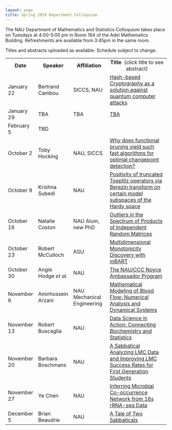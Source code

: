 ```yaml
---
layout: page
title: Spring 2019 Department Colloquium
---
```


The NAU Department of Mathematics and Statistics Colloquium takes place on Tuesdays at 4:00-5:00 pm in Room 164 of the Adel Mathematics Building. Refreshments are available from 3:45pm in the same room.

Titles and abstracts uploaded as available.  Schedule subject to change.

<table width="100%" align="center">
<tbody>
<tr>
<td width="15%">
<center>
  <b>Date</b>
</center></td>

<td width="20%">
<center>
  <b>Speaker</b>
</center></td>

<td>
<center>
  <b>Affiliation</b>
</center></td>

<td>
<center>
  <b>Title&nbsp;</b> (click title to see abstract)
</center></td>
</tr>

<tr>
<td>January 22</td>
<td>Bertrand Cambou</td>
<td>SICCS, NAU</td>
<td><a href="{{ site.baseurl }}/colloquium_files/ColloquiumFlyer_190122.pdf">Hash-based Cryptography as a solution against quantum computer attacks</a></td>
</tr>

<tr>
<td>January 29</td>
<td>TBA</td>
<td>TBA</td>
<td><a href="{{ site.baseurl }}/colloquium_files/ColloquiumFlyer_190129.pdf">TBA</a></td>
</tr>

<tr>
  <td>February 5</td>
<td>TBD</td>
<td></td>
<td><a href="{{ site.baseurl }}/colloquium_files/ColloquiumFlyer_190205.pdf"></a></td>
</tr>

<tr>
<td>October 2</td>
<td>Toby Hocking</td>
<td>NAU, SICCS</td>
<td><a href="{{ site.baseurl }}/colloquium_files/ColloquiumFlyer_181002.pdf">Why does functional pruning yield such fast algorithms for optimal changepoint detection?</a></td>
</tr>

<tr>
<td>October 9</td>
<td>Krishna Subedi</td>
<td>NAU</td>
<td><a href="{{ site.baseurl }}/colloquium_files/ColloquiumFlyer_181009.pdf">Positivity of truncated Toeplitz operators via Berezin transform on certain model subspaces of the Hardy space</a></td>
</tr>

<tr>
<td>October 16</td>
<td>Natalie Coston</td>
<td>NAU Alum, new PhD</td>
<td><a href="{{ site.baseurl }}/colloquium_files/ColloquiumFlyer_181016.pdf">
Outliers in the Spectrum of Products of Independent Random Matrices
</a></td>
</tr>

<tr>
<td>October 23</td>
<td>Robert McCulloch</td>
<td>ASU</td>
<td><a href="{{ site.baseurl }}/colloquium_files/ColloquiumFlyer_181023.pdf">
  Multidimensional Monotonicity Discovery with mBART</a></td>
</tr>

<tr>
<td>October 30</td>
  <td>Angie Hodge <i>et al.</i></td>
<td>NAU</td>
<td><a href="{{ site.baseurl }}/colloquium_files/ColloquiumFlyer_181030.pdf">The NAU/CCC Noyce Ambassador Program</a></td>
</tr>

<tr>
<td>November 6</td>
<td>Amirhossein Arzani</td>
<td>NAU Mechanical Engineering</td>
<td><a href="{{ site.baseurl }}/colloquium_files/ColloquiumFlyer_181106.pdf">
Mathematical Modeling of Blood Flow:
Numerical Analysis and Dynamical Systems</a></td>
</tr>

<tr>
<td>November 13</td>
<td>Robert Buscaglia</td>
<td>NAU</td>
<td><a href="{{ site.baseurl }}/colloquium_files/ColloquiumFlyer_181113.pdf">Data Science in Action: Connecting Biochemistry and Statistics</a></td>
</tr>

<tr>
<td>November 20</td>
<td>Barbara Boschmans</td>
<td>NAU</td>
<td><a href="{{ site.baseurl }}/colloquium_files/ColloquiumFlyer_181120.pdf">A Sabbatical Analyzing LMC Data and Improving LMC Success Rates for First Generation Students</a></td>
</tr>

<tr>
<td>November 27</td>
<td>Ye Chen</td>
<td>NAU</td>
<td><a href="{{ site.baseurl }}/colloquium_files/ColloquiumFlyer_181127.pdf">Inferring Microbial Co-occurrence Network
  from 16s rRNA-seq Data</a></td>
</tr>

<tr>
<td>December 5</td>
<td>Brian Beaudrie</td>
<td>NAU</td>
<td><a href="{{ site.baseurl }}/colloquium_files/ColloquiumFlyer_181204.pdf">A Tale of Two Sabbaticals</a></td>
</tr>

</tbody>
</table>
